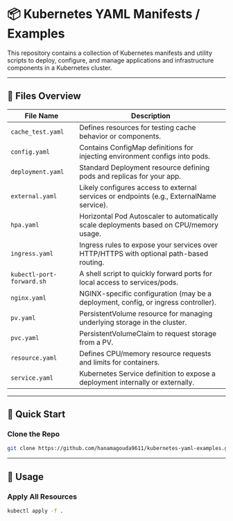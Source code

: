 
# 📦 Kubernetes YAML Manifests / Examples
This repository contains a collection of Kubernetes manifests and utility scripts to deploy, configure, and manage applications and infrastructure components in a Kubernetes cluster.

---

## 📂 Files Overview

| File Name                | Description |
|--------------------------|-------------|
| `cache_test.yaml`        | Defines resources for testing cache behavior or components. |
| `config.yaml`            | Contains ConfigMap definitions for injecting environment configs into pods. |
| `deployment.yaml`        | Standard Deployment resource defining pods and replicas for your app. |
| `external.yaml`          | Likely configures access to external services or endpoints (e.g., ExternalName service). |
| `hpa.yaml`               | Horizontal Pod Autoscaler to automatically scale deployments based on CPU/memory usage. |
| `ingress.yaml`           | Ingress rules to expose your services over HTTP/HTTPS with optional path-based routing. |
| `kubectl-port-forward.sh`| A shell script to quickly forward ports for local access to services/pods. |
| `nginx.yaml`             | NGINX-specific configuration (may be a deployment, config, or ingress controller). |
| `pv.yaml`                | PersistentVolume resource for managing underlying storage in the cluster. |
| `pvc.yaml`               | PersistentVolumeClaim to request storage from a PV. |
| `resource.yaml`          | Defines CPU/memory resource requests and limits for containers. |
| `service.yaml`           | Kubernetes Service definition to expose a deployment internally or externally. |

---

## 🚀 Quick Start 

###  Clone the Repo

```bash
git clone https://github.com/hanamagouda9611/kubernetes-yaml-examples.git
```

---

## 🚀 Usage

### Apply All Resources

```bash
kubectl apply -f .
```


